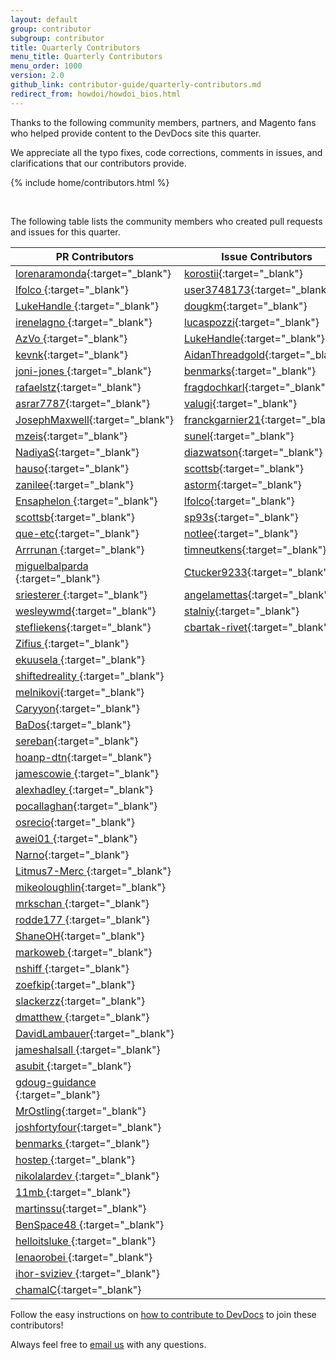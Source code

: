 ```yaml
---
layout: default
group: contributor
subgroup: contributor
title: Quarterly Contributors
menu_title: Quarterly Contributors
menu_order: 1000
version: 2.0
github_link: contributor-guide/quarterly-contributors.md
redirect_from: howdoi/howdoi_bios.html
---
```


Thanks to the following community members, partners, and Magento fans who helped provide content to the DevDocs site this quarter.

We appreciate all the typo fixes, code corrections, comments in issues, and clarifications that our contributors provide.

{% include home/contributors.html %}

<br/>
  
The following table lists the community members who created pull requests and issues for this quarter.

| PR Contributors                                                             | Issue Contributors                                                      |
| --------------------------------------------------------------------------- | ----------------------------------------------------------------------- |
| [lorenaramonda](https://github.com/lorenaramonda){:target="_blank"}         | [korostii](https://github.com/korostii){:target="_blank"}               |
| [lfolco ](https://github.com/lfolco ){:target="_blank"}                     | [user3748173](https://github.com/user3748173){:target="_blank"}         |
| [LukeHandle ](https://github.com/LukeHandle ){:target="_blank"}             | [dougkm](https://github.com/dougkm){:target="_blank"}                   |
| [irenelagno ](https://github.com/irenelagno ){:target="_blank"}             | [lucaspozzi](https://github.com/lucaspozzi){:target="_blank"}           |
| [AzVo ](https://github.com/AzVo ){:target="_blank"}                         | [LukeHandle](https://github.com/LukeHandle){:target="_blank"}           |
| [kevnk](https://github.com/kevnk){:target="_blank"}                         | [AidanThreadgold](https://github.com/AidanThreadgold){:target="_blank"} |
| [joni-jones ](https://github.com/joni-jones ){:target="_blank"}             | [benmarks](https://github.com/benmarks){:target="_blank"}               |
| [rafaelstz](https://github.com/rafaelstz){:target="_blank"}                 | [fragdochkarl](https://github.com/fragdochkarl){:target="_blank"}       |
| [asrar7787](https://github.com/asrar7787){:target="_blank"}                 | [valugi](https://github.com/valugi){:target="_blank"}                   |
| [JosephMaxwell](https://github.com/JosephMaxwell){:target="_blank"}         | [franckgarnier21](https://github.com/franckgarnier21){:target="_blank"} |
| [mzeis](https://github.com/mzeis){:target="_blank"}                         | [sunel](https://github.com/sunel){:target="_blank"}                     |
| [NadiyaS](https://github.com/NadiyaS){:target="_blank"}                     | [diazwatson](https://github.com/diazwatson){:target="_blank"}           |
| [hauso](https://github.com/hauso){:target="_blank"}                         | [scottsb](https://github.com/scottsb){:target="_blank"}                 |
| [zanilee](https://github.com/zanilee){:target="_blank"}                     | [astorm](https://github.com/astorm){:target="_blank"}                   |
| [Ensaphelon ](https://github.com/Ensaphelon ){:target="_blank"}             | [lfolco](https://github.com/lfolco){:target="_blank"}                   |
| [scottsb](https://github.com/scottsb){:target="_blank"}                     | [sp93s](https://github.com/sp93s){:target="_blank"}                     |
| [que-etc](https://github.com/que-etc){:target="_blank"}                     | [notlee](https://github.com/notlee){:target="_blank"}                   |
| [Arrrunan ](https://github.com/Arrrunan ){:target="_blank"}                 | [timneutkens](https://github.com/timneutkens){:target="_blank"}         |
| [miguelbalparda ](https://github.com/miguelbalparda ){:target="_blank"}     | [Ctucker9233](https://github.com/Ctucker9233){:target="_blank"}         |
| [sriesterer ](https://github.com/sriesterer ){:target="_blank"}             | [angelamettas](https://github.com/angelamettas){:target="_blank"}       |
| [wesleywmd](https://github.com/wesleywmd){:target="_blank"}                 | [stalniy](https://github.com/stalniy){:target="_blank"}                 |
| [stefliekens](https://github.com/stefliekens){:target="_blank"}             | [cbartak-rivet](https://github.com/cbartak-rivet){:target="_blank"}     |
| [Zifius ](https://github.com/Zifius ){:target="_blank"}                     |                                                                         |
| [ekuusela ](https://github.com/ekuusela ){:target="_blank"}                 |                                                                         |
| [shiftedreality ](https://github.com/shiftedreality ){:target="_blank"}     |                                                                         |
| [melnikovi](https://github.com/melnikovi){:target="_blank"}                 |                                                                         |
| [Caryyon](https://github.com/Caryyon){:target="_blank"}                     |                                                                         |
| [BaDos](https://github.com/BaDos){:target="_blank"}                         |                                                                         |
| [sereban](https://github.com/sereban){:target="_blank"}                     |                                                                         |
| [hoanp-dtn](https://github.com/hoanp-dtn){:target="_blank"}                 |                                                                         |
| [jamescowie ](https://github.com/jamescowie ){:target="_blank"}             |                                                                         |
| [alexhadley ](https://github.com/alexhadley ){:target="_blank"}             |                                                                         |
| [pocallaghan](https://github.com/pocallaghan){:target="_blank"}             |                                                                         |
| [osrecio](https://github.com/osrecio){:target="_blank"}                     |                                                                         |
| [awei01 ](https://github.com/awei01 ){:target="_blank"}                     |                                                                         |
| [Narno](https://github.com/Narno){:target="_blank"}                         |                                                                         |
| [Litmus7-Merc ](https://github.com/Litmus7-Merc ){:target="_blank"}         |                                                                         |
| [mikeoloughlin](https://github.com/mikeoloughlin){:target="_blank"}         |                                                                         |
| [mrkschan ](https://github.com/mrkschan ){:target="_blank"}                 |                                                                         |
| [rodde177 ](https://github.com/rodde177 ){:target="_blank"}                 |                                                                         |
| [ShaneOH](https://github.com/ShaneOH){:target="_blank"}                     |                                                                         |
| [markoweb ](https://github.com/markoweb ){:target="_blank"}                 |                                                                         |
| [nshiff ](https://github.com/nshiff ){:target="_blank"}                     |                                                                         |
| [zoefkip](https://github.com/zoefkip){:target="_blank"}                     |                                                                         |
| [slackerzz](https://github.com/slackerzz){:target="_blank"}                 |                                                                         |
| [dmatthew ](https://github.com/dmatthew ){:target="_blank"}                 |                                                                         |
| [DavidLambauer](https://github.com/DavidLambauer){:target="_blank"}         |                                                                         |
| [jameshalsall ](https://github.com/jameshalsall ){:target="_blank"}         |                                                                         |
| [asubit ](https://github.com/asubit ){:target="_blank"}                     |                                                                         |
| [gdoug-guidance ](https://github.com/gdoug-guidance ){:target="_blank"}     |                                                                         |
| [MrOstling](https://github.com/MrOstling){:target="_blank"}                 |                                                                         |
| [joshfortyfour](https://github.com/joshfortyfour){:target="_blank"}         |                                                                         |
| [benmarks ](https://github.com/benmarks ){:target="_blank"}                 |                                                                         |
| [hostep ](https://github.com/hostep ){:target="_blank"}                     |                                                                         |
| [nikolalardev ](https://github.com/nikolalardev ){:target="_blank"}         |                                                                         |
| [11mb ](https://github.com/11mb ){:target="_blank"}                         |                                                                         |
| [martinssu](https://github.com/martinssu){:target="_blank"}                 |                                                                         |
| [BenSpace48 ](https://github.com/BenSpace48 ){:target="_blank"}             |                                                                         |
| [helloitsluke ](https://github.com/helloitsluke ){:target="_blank"}         |                                                                         |
| [lenaorobei ](https://github.com/lenaorobei ){:target="_blank"}             |                                                                         |
| [ihor-sviziev ](https://github.com/ihor-sviziev ){:target="_blank"}         |                                                                         |
| [chamalC](https://github.com/chamalC){:target="_blank"}                     |                                                                         |

Follow the easy instructions on [how to contribute to DevDocs][0] to join these contributors!

Always feel free to [email us][1] with any questions.


[0]: {{page.baseurl}}contributor-guide/contributing_docs.html
[1]: mailto:DL-Magento-Doc-Feedback@magento.com
